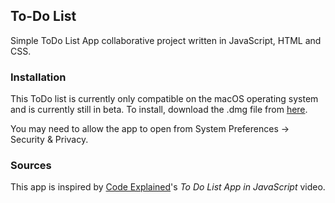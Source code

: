 ## To-Do List
Simple ToDo List App collaborative project written in JavaScript, HTML and CSS.

### Installation
This ToDo list is currently only compatible on the macOS operating system and is currently still in beta. To install, download the .dmg file from [here](https://github.com/vidun-jay/ToDo-List/releases/tag/v1.0.0-beta.1 "here").

You may need to allow the app to open from System Preferences → Security & Privacy.

### Sources
This app is inspired by [Code Explained](http://https://www.youtube.com/channel/UC8n8ftV94ZU_DJLOLtrpORA "Code Explained")'s *To Do List App in JavaScript* video.
